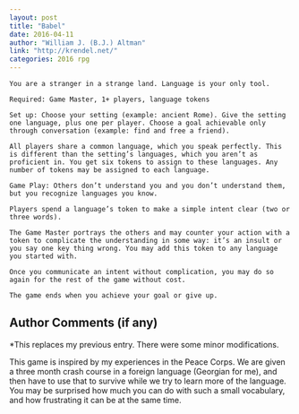 ```yaml
---
layout: post
title: "Babel"
date: 2016-04-11
author: "William J. (B.J.) Altman"
link: "http://krendel.net/"
categories: 2016 rpg
---
```

```
You are a stranger in a strange land. Language is your only tool.

Required: Game Master, 1+ players, language tokens

Set up: Choose your setting (example: ancient Rome). Give the setting one language, plus one per player. Choose a goal achievable only through conversation (example: find and free a friend).

All players share a common language, which you speak perfectly. This is different than the setting’s languages, which you aren’t as proficient in. You get six tokens to assign to these languages. Any number of tokens may be assigned to each language.

Game Play: Others don’t understand you and you don’t understand them, but you recognize languages you know.

Players spend a language’s token to make a simple intent clear (two or three words).

The Game Master portrays the others and may counter your action with a token to complicate the understanding in some way: it’s an insult or you say one key thing wrong. You may add this token to any language you started with.

Once you communicate an intent without complication, you may do so again for the rest of the game without cost.

The game ends when you achieve your goal or give up.

```
## Author Comments (if any)

*This replaces my previous entry. There were some minor modifications.

This game is inspired by my experiences in the Peace Corps. We are given a three month crash course in a foreign language (Georgian for me), and then have to use that to survive while we try to learn more of the language. You may be surprised how much you can do with such a small vocabulary, and how frustrating it can be at the same time.
